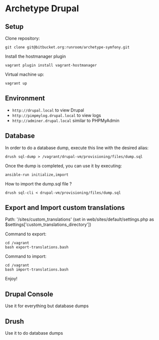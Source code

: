 # Archetype Drupal

## Setup

Clone repository:

    git clone git@bitbucket.org:runroom/archetype-symfony.git

Install the hostmanager plugin

    vagrant plugin install vagrant-hostmanager

Virtual machine up:

    vagrant up

## Environment

- `http://drupal.local` to view Drupal
- `http://pimpmylog.drupal.local` to view logs
- `http://adminer.drupal.local` similar to PHPMyAdmin

## Database

In order to do a database dump, execute this line with the desired alias:

```
drush sql-dump > /vagrant/drupal-vm/provisioning/files/dump.sql
```

Once the dump is completed, you can use it by executing:

```
ansible-run initialize,import
```

How to import the dump.sql file ?

```
drush sql-cli < drupal-vm/provisioning/files/dump.sql
```

## Export and Import custom translations

Path: '/sites/custom_translations' (set in web/sites/default/settings.php as $settings['custom_translations_directory'])

Command to export:
```
cd /vagrant
bash export-translations.bash
```

Command to import:
```
cd /vagrant
bash import-translations.bash
```

Enjoy!

## Drupal Console

Use it for everything but database dumps

## Drush

Use it to do database dumps

